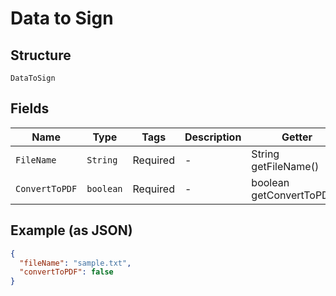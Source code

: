 
# Data to Sign

## Structure

`DataToSign`

## Fields

| Name | Type | Tags | Description | Getter | Setter |
|  --- | --- | --- | --- | --- | --- |
| `FileName` | `String` | Required | - | String getFileName() | setFileName(String fileName) |
| `ConvertToPDF` | `boolean` | Required | - | boolean getConvertToPDF() | setConvertToPDF(boolean convertToPDF) |

## Example (as JSON)

```json
{
  "fileName": "sample.txt",
  "convertToPDF": false
}
```

